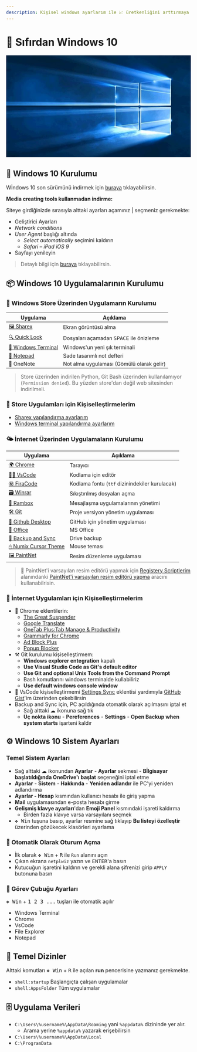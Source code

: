 ```yaml
---
description: Kişisel windows ayarlarım ile 📈 üretkenliğini arttırmaya ne dersin?
---
```


# 🚀 Sıfırdan Windows 10

![](../../res/windows_10_pic.png)

## 👷‍ Windows 10 Kurulumu

Wİndows 10 son sürümünü indirmek için [buraya](https://www.microsoft.com/tr-tr/software-download/windows10) tıklayabilirsin.

**Media creating tools kullanmadan indirme:**

Siteye girdiğinizde sırasıyla alttaki ayarları açamınız | seçmeniz gerekmekte:

- Geliştirici Ayarları
- _Network conditions_
- _User Agent_ başlığı altında
  - _Select automatically_ seçimini kaldırın
  - _Safari – iPad iOS 9_
- Sayfayı yenileyin

> Detaylı bilgi için [buraya](https://pureinfotech.com/download-windows-10-iso-without-media-creation-tool/) tıklayabilirsin.

## 📦 Windows 10 Uygulamalarının Kurulumu

### 👜 Windows Store Üzerinden Uygulamarın Kurulumu

| Uygulama                                                                                                                   | Açıklama                                         |
| -------------------------------------------------------------------------------------------------------------------------- | ------------------------------------------------ |
| [🖼 Sharex](https://www.microsoft.com/tr-tr/p/sharex/9nblggh4z1sp?activetab=pivot%3Aoverviewtab)                           | Ekran görüntüsü alma                             |
| [🔍 Quick Look](https://www.microsoft.com/tr-tr/p/quicklook/9nv4bs3l1h4s?activetab=pivot:overviewtab)                      | Dosyaları açamadan <kbd>SPACE</kbd> ile önizleme |
| [🖤 Windows Terminal](https://www.microsoft.com/tr-tr/p/windows-terminal-preview/9n0dx20hk701?activetab=pivot:overviewtab) | Windows'un yeni şık terminali                    |
| [📝 Notepad](https://www.microsoft.com/tr-tr/p/notepad/9n7lrq8p8pd5?activetab=pivot:overviewtab)                           | Sade tasarımlı not defteri                       |
| 📔 OneNote                                                                                                                 | Not alma uygulaması (Gömülü olarak gelir)        |

> Store üzerinden indirilen Python, Git Bash üzerinden kullanılamıyor (`Permission denied`). Bu yüzden store'dan değil web sitesinden indirilmeli. 

### 🤸‍ Store Uygulamları için Kişiselleştirmelerim

- [Sharex yapılandırma ayarlarım](https://drive.google.com/uc?id=18qJhuV9gOZYnRBdKklEA0UmMnwyJO8xV)
- [Windows terminal yapılandırma ayarlarım](https://gist.github.com/yedhrab/748ed0216864c3ea0dea224d988c97cb)

### 🌤 İnternet Üzerinden Uygulamaların Kurulumu

| Uygulama                                                                                  | Açıklama                                       |
| ----------------------------------------------------------------------------------------- | ---------------------------------------------- |
| [🌍 Chrome](https://www.google.com/chrome/)                                               | Tarayıcı                                       |
| [👨‍💻 VsCode](https://code.visualstudio.com/download)                                    | Kodlama için editör                            |
| [㊙ FiraCode](https://github.com/tonsky/FiraCode)                                         | Kodlama fontu (`ttf` dizinindekiler kurulacak) |
| [🗃 Winrar](https://www.win-rar.com/download.html?&L=0)                                   | Sıkıştırılmış dosyaları açma                   |
| [📨 Rambox](https://rambox.pro/#pricing)                                                  | Mesajlaşma uygulamalarının yönetimi            |
| [🛠 Git](https://git-scm.com/downloads)                                                   | Proje versiyon yönetim uygulaması              |
| [🐙 Github Desktop](https://desktop.github.com/)                                          | GitHub için yönetim uygulaması                 |
| [🏢 Office](https://bit.ly/2kjVZe9)                                                       | MS Office                                      |
| [📂 Backup and Sync](https://www.google.com/drive/download/backup-and-sync/)              | Drive backup                                   |
| [🖱 Numix Cursor Theme](https://drive.google.com/uc?id=1odtFIqAEfnvBH5Zk5ZefPnm77kZIxxQp) | Mouse teması                                   |
| [🖼 PaintNet](https://www.dotpdn.com/downloads/pdn.html)                                  | Resim düzenleme uygulaması                     |

> 🔧 PaintNet'i varsayılan resim editörü yapmak için [Registery Scriptlerim](./Registery%20Scriptlerim) alanındanki [PaintNet'i varsayılan resim editörü yapma](./Registery%20Scriptlerim/PaintNet%27i%20varsay%C4%B1lan%20resim%20edit%C3%B6r%C3%BC%20yapma.reg) aracını kullanabilrisin.

### 🤸‍ İnternet Uygulamları için Kişiselleştirmelerim

- 🎇 Chrome eklentilerin:
  - [The Great Suspender](https://chrome.google.com/webstore/detail/the-great-suspender/klbibkeccnjlkjkiokjodocebajanakg?hl=en)
  - [Google Translate](https://chrome.google.com/webstore/search/translate?hl=en)
  - [OneTab Plus:Tab Manage & Productivity](https://chrome.google.com/webstore/detail/onetab-plustab-manage-pro/lepdjbhbkpfenckechpdfohdmkhogojf?hl=en)
  - [Grammarly for Chrome](https://chrome.google.com/webstore/detail/grammarly-for-chrome/kbfnbcaeplbcioakkpcpgfkobkghlhen?hl=en)
  - [Ad Block Plus](https://chrome.google.com/webstore/detail/adblock-plus-free-ad-bloc/cfhdojbkjhnklbpkdaibdccddilifddb)
  - [Popup Blocker](https://chrome.google.com/webstore/detail/pop-up-blocker-for-chrome/bkkbcggnhapdmkeljlodobbkopceiche)
- ⚒ Git kurulumu kişiselleştirmem:
  - **Windows explorer entegration** kapalı
  - **Use Visual Studio Code as Git's default editor**
  - **Use Git and optional Unix Tools from the Command Prompt**
  - Bash komutlarını windows terminalde kullabiliriz
  - **Use default windows console window**
- 🥧 VsCode kişiselleştirmemi [Settings Sync](https://marketplace.visualstudio.com/itemdetails?itemName=Shan.code-settings-sync) eklentisi yardımıyla [GitHub Gist](https://gist.github.com/yedhrab/4b13743a36cece5c3c22a5042897a83d)'im üzerinden çekebilirsin
- Backup and Sync için, PC açıldığında otomatik olarak açılmasını iptal et
  - Sağ alttaki ☁ ikonuna sağ tık
  - **Üç nokta ikonu** - **Pereferences** - **Settings** - **Open Backup when system starts** işarteni kaldır

## ⚙ Windows 10 Sistem Ayarları

###  Temel Sistem Ayarları

- Sağ alttaki ☁ ikonundan **Ayarlar** - **Ayarlar** sekmesi - **Bİlgisayar başlatıldığında OneDrive'ı başlat** seçeneğini iptal etme
- **Ayarlar** - **Sistem** - **Hakkında** - **Yeniden adlandır** ile PC'yi yeniden adlandırma
- **Ayarlar - Hesap** kısmından kullanıcı hesabı ile giriş yapma
- **Mail** uygulamasından e-posta hesabı girme
- **Gelişmiş klavye ayarları**'dan **Emoji Panel** kısmındaki işareti kaldırma
  - Birden fazla klavye varsa varsayılanı seçmek
- <kbd>❖ Win</kbd> tuşuna basıp, ayarlar resmine sağ tıklayıp **Bu listeyi özelleştir** üzerinden gözükecek klasörleri ayarlama

### 🔑 Otomatik Olarak Oturum Açma

- İlk olarak <kbd>❖ Win</kbd> + <kbd>R</kbd> ile `Run` alanını açın
- Çıkan ekrana `netplwiz` yazın ve <kbd>ENTER</kbd>'a basın
- Kutucuğun işaretini kaldırın ve gerekli alana şifrenizi girip `APPLY` butonuna basın

### 🍢 Görev Çubuğu Ayarları

<kbd>❖ Win</kbd> + <kbd>1 2 3 ...</kbd> tuşları ile otomatik açılır 

- Windows Terminal
- Chrome
- VsCode
- File Explorer
- Notepad

## 📂 Temel Dizinler

Alttaki komutları <kbd>❖ Win</kbd> + <kbd>R</kbd> ile açılan **run** pencerisine yazmanız gerekmekte.

- `shell:startup` Başlangıçta çalışan uygulamalar
- `shell:AppsFolder` Tüm uygulamalar

## 🗄 Uygulama Verileri

- `C:\Users\%username%\AppData\Roaming` yani `%appdata%` dizininde yer alır.
  - Arama yerine `%appdata%` yazarak erişebilirsin
- `C:\Users\%username%\AppData\Local`
- `C:\ProgramData`
